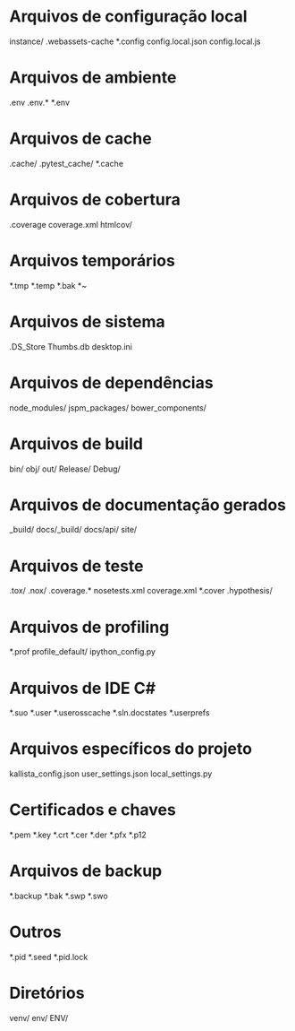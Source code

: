 # Arquivos de configuração local
instance/
.webassets-cache
*.config
config.local.json
config.local.js
# Arquivos de ambiente
.env
.env.*
*.env

# Arquivos de cache
.cache/
.pytest_cache/
*.cache

# Arquivos de cobertura
.coverage
coverage.xml
htmlcov/

# Arquivos temporários
*.tmp
*.temp
*.bak
*~

# Arquivos de sistema
.DS_Store
Thumbs.db
desktop.ini

# Arquivos de dependências
node_modules/
jspm_packages/
bower_components/

# Arquivos de build
bin/
obj/
out/
Release/
Debug/

# Arquivos de documentação gerados
_build/
docs/_build/
docs/api/
site/

# Arquivos de teste
.tox/
.nox/
.coverage.*
nosetests.xml
coverage.xml
*.cover
.hypothesis/

# Arquivos de profiling
*.prof
profile_default/
ipython_config.py

# Arquivos de IDE C#
*.suo
*.user
*.userosscache
*.sln.docstates
*.userprefs

# Arquivos específicos do projeto
kallista_config.json
user_settings.json
local_settings.py

# Certificados e chaves
*.pem
*.key
*.crt
*.cer
*.der
*.pfx
*.p12

# Arquivos de backup
*.backup
*.bak
*.swp
*.swo

# Outros
*.pid
*.seed
*.pid.lock

# Diretórios
venv/
env/
ENV/